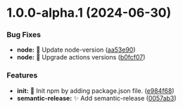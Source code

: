 # 1.0.0-alpha.1 (2024-06-30)


### Bug Fixes

* **node:** :bug: Update node-version ([aa53e90](https://github.com/musialsh/release-workflow/commit/aa53e900c66565590bfdc9ba77a9263b335ac04d))
* **node:** :bug: Upgrade actions versions ([b0fcf07](https://github.com/musialsh/release-workflow/commit/b0fcf078d949427de6618aec6ed0bbf6e7d03c8e))


### Features

* **init:** :tada: Init npm by adding package.json file. ([e984f68](https://github.com/musialsh/release-workflow/commit/e984f680482588e4f6b43a10e1583f157dfde9cd))
* **semantic-release:** :sparkles: Add semantic-release ([0057ab3](https://github.com/musialsh/release-workflow/commit/0057ab3628065882c6db8d0a19f200f005d7def8))

